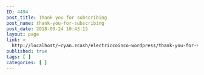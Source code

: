 ```yaml
---
ID: 4494
post_title: Thank you for subscribing
post_name: thank-you-for-subscribing
post_date: 2018-09-24 10:43:15
layout: page
link: >
  http://localhost/~ryan.zcash/electriccoinco-wordpress/thank-you-for-subscribing/
published: true
tags: [ ]
categories: [ ]
---
```

